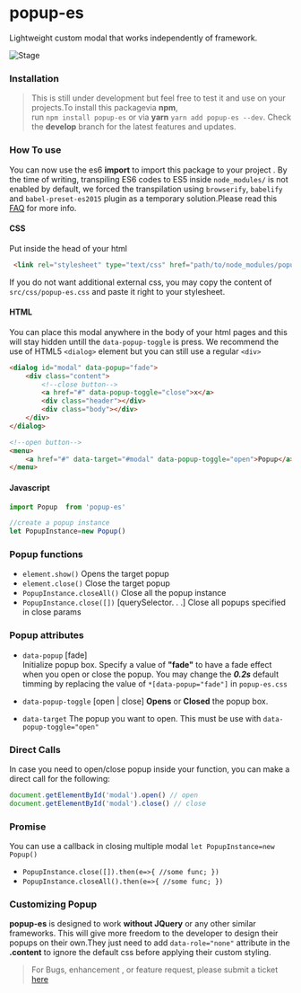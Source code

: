 # popup-es
Lightweight custom modal that works independently of framework.      

![Stage](https://img.shields.io/badge/stage-development-green.svg)


### Installation
> This is still under development but feel free to test it and use on your projects.To install this packagevia **npm**,   
run `npm install popup-es` or via **yarn**  `yarn add popup-es --dev`. Check the **develop** branch
for the latest features and updates.


### How To use
You can now use the es6 **import** to import this package to your project . By the time of writing, transpiling ES6 codes to ES5 inside `node_modules/` is not enabled by default, we forced the transpilation using `browserify`, `babelify` and `babel-preset-es2015` plugin as a temporary solution.Please read this [FAQ](https://github.com/babel/babelify#why-arent-files-in-node_modules-being-transformed) for more info.   
   

#### CSS
Put inside the head of your html
```html
 <link rel="stylesheet" type="text/css" href="path/to/node_modules/popup-es/dist/src/css/popup-es.min.css">
```

If you do not want additional external css, you may copy the content of `src/css/popup-es.css` and paste it right to your stylesheet.


#### HTML
You can place this modal anywhere in the body of your html pages and this will stay hidden untill 
the `data-popup-toggle` is press. We recommend the use of HTML5 `<dialog>` element but you can still use a regular `<div>`
```html
<dialog id="modal" data-popup="fade">
	<div class="content">
		<!--close button-->
		<a href="#" data-popup-toggle="close">x</a>
		<div class="header"></div>
		<div class="body"></div>
	</div>	
</dialog>   

<!--open button-->
<menu>
	<a href="#" data-target="#modal" data-popup-toggle="open">Popup</a>
</menu>
```      


#### Javascript
```javascript
import Popup  from 'popup-es'

//create a popup instance
let PopupInstance=new Popup()
```   


   
### Popup functions
- `element.show()`		Opens the target popup   
- `element.close()`		Close the target popup
- `PopupInstance.closeAll()`		Close all the popup instance
- `PopupInstance.close([])` [querySelector. . .]		Close all popups specified in close params


### Popup attributes
- `data-popup` [fade]     
Initialize popup box. Specify a value of **"fade"** to have a fade effect when you open or close the popup. You may change the ***0.2s*** default timming by replacing the value of `*[data-popup="fade"]` in `popup-es.css`     

- `data-popup-toggle` [open | close]		**Opens** or **Closed** the popup box.   


- `data-target` 		The popup you want to open. This must be use with `data-popup-toggle="open"`       


### Direct Calls
In case you need to open/close popup inside your function, you can make a direct call for the following:
```javascript
document.getElementById('modal').open() // open
document.getElementById('modal').close() // close
```


### Promise
You can use a callback in closing multiple modal
	`let PopupInstance=new Popup()`
- `PopupInstance.close([]).then(e=>{ //some func; })`
- `PopupInstance.closeAll().then(e=>{ //some func; })`   



### Customizing Popup
**popup-es** is designed to work **without JQuery** or any other similar frameworks. This will give 
more freedom to the developer to design their popups on their own.They just need to add `data-role="none"` attribute in the **.content** to ignore the default css before applying their custom styling.        


> For Bugs, enhancement , or feature request, please submit a ticket [here](https://github.com/jkga/popup-es/issues) 


